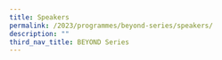 ```yaml
---
title: Speakers
permalink: /2023/programmes/beyond-series/speakers/
description: ""
third_nav_title: BEYOND Series
---
```

